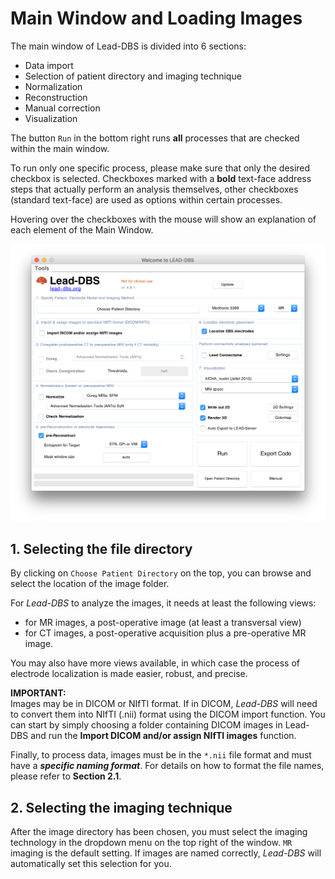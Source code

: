# Main Window and Loading Images

The main window of Lead-DBS is divided into 6 sections:

* Data import
* Selection of patient directory and imaging technique
* Normalization
* Reconstruction
* Manual correction
* Visualization

The button `Run` in the bottom right runs **all** processes that are checked within the main window.

To run only one specific process, please make sure that only the desired checkbox is selected. Checkboxes marked with a **bold** text-face address steps that actually perform an analysis themselves, other checkboxes \(standard text-face\) are used as options within certain processes.

Hovering over the checkboxes with the mouse will show an explanation of each element of the Main Window.

![](../.gitbook/assets/lead_maingui_2.png)

## 1. Selecting the file directory

By clicking on `Choose Patient Directory` on the top, you can browse and select the location of the image folder.

For _Lead-DBS_ to analyze the images, it needs at least the following views:

* for MR images, a post-operative image \(at least a transversal view\)
* for CT images, a post-operative acquisition plus a pre-operative MR image.

You may also have more views available, in which case the process of electrode localization is made easier, robust, and precise.

**IMPORTANT:**  
Images may be in DICOM or NIfTI format. If in DICOM, _Lead-DBS_ will need to convert them into NIfTI \(.nii\) format using the DICOM import function. You can start by simply choosing a folder containing DICOM images in Lead-DBS and run the **Import DICOM and/or assign NIfTI images** function.

Finally, to process data, images must be in the `*.nii` file format and must have a _**specific naming format**_. For details on how to format the file names, please refer to **Section 2.1**.

## 2. Selecting the imaging technique

After the image directory has been chosen, you must select the imaging technology in the dropdown menu on the top right of the window. `MR` imaging is the default setting. If images are named correctly, _Lead-DBS_ will automatically set this selection for you.


